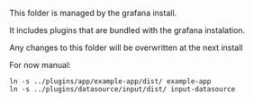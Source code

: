 This folder is managed by the grafana install.

It includes plugins that are bundled with the grafana instalation.  

Any changes to this folder will be overwritten at the next install

For now manual:
```
ln -s ../plugins/app/example-app/dist/ example-app
ln -s ../plugins/datasource/input/dist/ input-datasource
```
